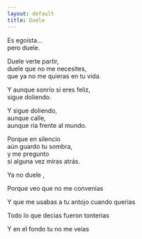 ```yaml
---
layout: default
title: Duele
---
```



Es egoísta…  
pero duele.

Duele verte partir,  
duele que no me necesites,  
que ya no me quieras en tu vida.

Y aunque sonrío si eres feliz,  
sigue doliendo.

Y sigue doliendo,  
aunque calle,  
aunque ría frente al mundo.

Porque en silencio  
aún guardo tu sombra,  
y me pregunto  
si alguna vez miras atrás.

  

  

Ya no duele ,

Porque veo que no me convenias

Y que me usabas a tu antojo cuando querias

Todo lo que decias fueron tonterias

Y en el fondo tu no me veías
